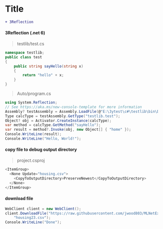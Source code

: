 # Title
```diff
+ 3Reflection
```
#### 3Reflection (.net 6)
> testlib/test.cs
```cs
namespace testlib;
public class test
{
    public string sayHello(string x)
    {
        return "hello" + x;
    }
}
```
> Auto/program.cs
```cs
using System.Reflection;
// See https://aka.ms/new-console-template for more information
Assembly? testAssembly = Assembly.LoadFile(@"E:\3ytest\c#\testlib\bin\Debug\net6.0\testlib.dll");
Type calcType = testAssembly.GetType("testlib.test");
Object? obj = Activator.CreateInstance(calcType);
var method = calcType.GetMethod("sayHello");
var result = method?.Invoke(obj, new Object[] { "home" });
Console.WriteLine(result);
Console.WriteLine("Hello, World!");
```
#### copy file to debug output directory
> project.csproj
```c#
<ItemGroup>
  <None Update="housing.csv">
    <CopyToOutputDirectory>PreserveNewest</CopyToOutputDirectory>
  </None>
</ItemGroup>
```
#### download file 
```c#
WebClient client = new WebClient();
client.DownloadFile("https://raw.githubusercontent.com/jwood803/MLNetExamples/master/MLNetExamples/BinaryData/housing.csv",
    "housing23.csv");
Console.WriteLine("Done");
```
